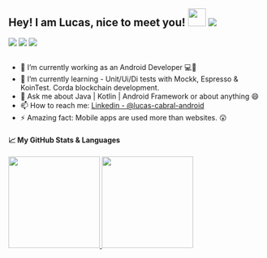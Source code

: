 ## Hey! I am Lucas, nice to meet you! <img src="https://c.tenor.com/Wx9IEmZZXSoAAAAj/hi.gif" width="35px" height="35px"> ![](https://visitor-badge.glitch.me/badge?page_id=LucasCabralDevv.LucasCabralDevv)
<div>
  <a href="https://www.youtube.com/channel/UCcmhAGyEulxrazYSZzTN60Q" target="_blank"><img src="https://img.shields.io/badge/YouTube-FF0000?style=for-the-badge&logo=youtube&logoColor=white" target="_blank"></a>
  <a href="https://www.instagram.com/lucas_cabral100/" target="_blank"><img src="https://img.shields.io/badge/-Instagram-%23E4405F?style=for-the-badge&logo=instagram&logoColor=white" target="_blank"></a>
  <a href="https://www.linkedin.com/in/lucas-cabral-android/" target="_blank"><img src="https://img.shields.io/badge/-LinkedIn-%230077B5?style=for-the-badge&logo=linkedin&logoColor=white" target="_blank"></a>
</div> 

  ##  
- 🔭 I’m currently working as an Android Developer 💻📱
- 🌱 I’m currently learning - Unit/Ui/Di tests with Mockk, Espresso & KoinTest. Corda blockchain development.
- 💬 Ask me about Java | Kotlin | Android Framework or about anything 😄
- 📫 How to reach me: [Linkedin - @lucas-cabral-android](https://www.linkedin.com/in/lucas-cabral-android/)
- ⚡ Amazing fact: Mobile apps are used more than websites. 😮

#### 📈 My GitHub Stats & Languages
 <div>
  <a href="https://github.com/LucasCabralDevv">
  <img height="180em" src="https://github-readme-stats.vercel.app/api?username=LucasCabralDevv&show_icons=true&theme=gotham"/>
  <img height="180em" src="https://github-readme-stats.vercel.app/api/top-langs/?username=LucasCabralDevv&theme=gotham"/>
</div>

